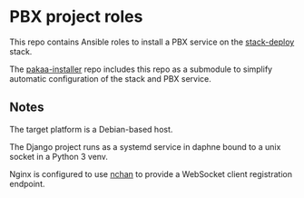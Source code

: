 # PBX project roles

This repo contains
Ansible roles to install
a PBX service
on the [stack-deploy](https://github.com/tessercat/stack-deploy) stack.

The [pakaa-installer](https://github.com/tessercat/pakaa-installer) repo
includes this repo as a submodule
to simplify automatic configuration
of the stack and PBX service.

## Notes

The target platform
is a Debian-based host.

The Django project runs
as a systemd service
in daphne
bound to a unix socket
in a Python 3 venv.

Nginx is configured to use
[nchan](https://github.com/slact/nchan)
to provide a WebSocket client registration endpoint.
